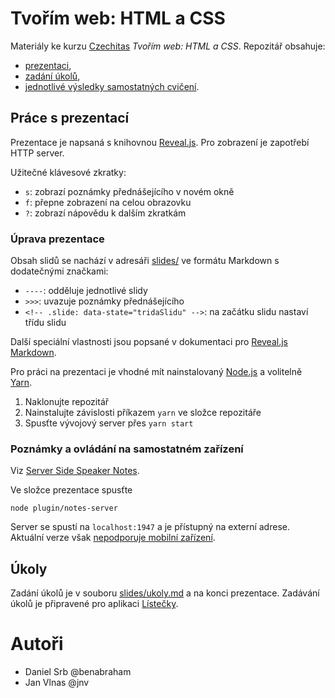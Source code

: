 # Tvořím web: HTML a CSS

Materiály ke kurzu [Czechitas](http://www.czechitas.cz) _Tvořím web: HTML a CSS_. Repozitář obsahuje:

- [prezentaci](index.html),
- [zadání úkolů](slides/ukoly.md),
- [jednotlivé výsledky samostatných cvičení](cviceni/).

## Práce s prezentací

Prezentace je napsaná s knihovnou [Reveal.js](https://github.com/hakimel/reveal.js). Pro zobrazení je zapotřebí HTTP server.

Užitečné klávesové zkratky:

- `s`: zobrazí poznámky přednášejícího v novém okně
- `f`: přepne zobrazení na celou obrazovku
- `?`: zobrazí nápovědu k dalším zkratkám

### Úprava prezentace

Obsah slidů se nachází v adresáři [slides/](slides/) ve formátu Markdown s dodatečnými značkami:

- `----`: odděluje jednotlivé slidy
- `>>>`: uvazuje poznámky přednášejícího
- `<!-- .slide: data-state="tridaSlidu" -->`: na začátku slidu nastaví třídu slidu

Další speciální vlastnosti jsou popsané v dokumentaci pro [Reveal.js Markdown](https://github.com/hakimel/reveal.js#markdown).

Pro práci na prezentaci je vhodné mít nainstalovaný [Node.js](https://nodejs.org/) a volitelně [Yarn](https://yarnpkg.com).

1. Naklonujte repozitář
2. Nainstalujte závislosti příkazem `yarn` ve složce repozitáře
3. Spusťte vývojový server přes `yarn start`

### Poznámky a ovládání na samostatném zařízení

Viz [Server Side Speaker Notes](https://github.com/hakimel/reveal.js#server-side-speaker-notes).

Ve složce prezentace spusťte

```
node plugin/notes-server
```

Server se spustí na `localhost:1947` a je přístupný na externí adrese. Aktuální verze však [nepodporuje mobilní zařízení](https://github.com/hakimel/reveal.js/issues/964).

## Úkoly

Zadání úkolů je v souboru [slides/ukoly.md](slides/ukoly.md) a na konci prezentace. Zadávání úkolů je připravené pro aplikaci [Lístečky](https://github.com/benabraham/listecky).

# Autoři

- Daniel Srb @benabraham
- Jan Vlnas @jnv
